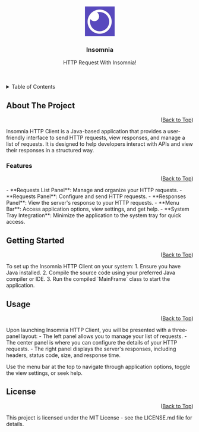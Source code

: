 <div id="top"></div>
<br />
<div align="center">
  <a href="https://github.com/shivashahrokhi/Insomnia">
    <img src="src/resources/InsomniaIcon.jpg" alt="Logo" width="80" height="80">
  </a>
 </div>
<div align="center">
  
  <h3 align="center">Insomnia</h3>

  <p align="center">
    HTTP Request With Insomnia! 
    <br />
    <br />
    <br />
  </p>
</div>

<!-- TABLE OF CONTENTS -->
<details>
  <summary>Table of Contents</summary>
  <ol>
    <li>
      <a href="#about-the-project">About The Project</a>
      <ul>
        <li><a href="#Features">Built With</a></li>
      </ul>
    </li>
    <li>
      <a href="#getting-started">Getting Started</a>
    </li>
    <li><a href="#usage">Usage</a></li>
    <li><a href="#license">License</a></li>
  </ol>
</details>

## About The Project

<p align="right">(<a href="#top">Back to Top</a>)</p>
Insomnia HTTP Client is a Java-based application that provides a user-friendly interface to send HTTP requests, view responses, and manage a list of requests. It is designed to help developers interact with APIs and view their responses in a structured way.

### Features

<p align="right">(<a href="#top">Back to Top</a>)</p>
- **Requests List Panel**: Manage and organize your HTTP requests.
- **Requests Panel**: Configure and send HTTP requests.
- **Responses Panel**: View the server's response to your HTTP requests.
- **Menu Bar**: Access application options, view settings, and get help.
- **System Tray Integration**: Minimize the application to the system tray for quick access.

## Getting Started

<p align="right">(<a href="#top">Back to Top</a>)</p>
To set up the Insomnia HTTP Client on your system:
1. Ensure you have Java installed.
2. Compile the source code using your preferred Java compiler or IDE.
3. Run the compiled `MainFrame` class to start the application.

## Usage

<p align="right">(<a href="#top">Back to Top</a>)</p>
Upon launching Insomnia HTTP Client, you will be presented with a three-panel layout:
- The left panel allows you to manage your list of requests.
- The center panel is where you can configure the details of your HTTP requests.
- The right panel displays the server's responses, including headers, status code, size, and response time.

Use the menu bar at the top to navigate through application options, toggle the view settings, or seek help.

## License

<p align="right">(<a href="#top">Back to Top</a>)</p>
This project is licensed under the MIT License - see the LICENSE.md file for details.

